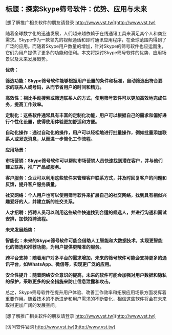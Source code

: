 ## **标题：探索Skype筛号软件：优势、应用与未来**

[想了解推广相关软件的朋友请登录 http://www.vst.tw](http://www.vst.tw)

随着全球数字化的迅速发展，人们越来越依赖于在线通讯工具来满足其个人和商业需求。Skype作为一款领先的视频通话和即时通讯应用程序，在全球范围内得到了广泛的应用。而随着Skype用户数量的增加，针对Skype的筛号软件也应运而生，它们为用户提供了更多的功能和便利。本文将探讨Skype筛号软件的优势、应用场景以及未来发展趋势。

**优势：**

**筛选功能：Skype筛号软件能够根据用户设置的条件和标准，自动筛选出符合要求的联系人或号码，从而节省用户的时间和精力。**

**高效性：相比手动搜索或筛选联系人的方式，使用筛号软件可以更加高效地完成任务，提高工作效率。**

**定制化：这些软件通常具有丰富的定制化功能，用户可以根据自己的需求和偏好进行个性化设置，使得使用体验更加舒适和方便。**

**自动化操作：通过自动化的操作，用户可以轻松地进行批量操作，例如批量添加联系人或发送消息，从而进一步简化工作流程。**

**应用场景：**

**市场营销：Skype筛号软件可以帮助市场营销人员快速找到潜在客户，并与他们建立联系，推广产品或服务。**

**客户服务：企业可以利用这些软件来管理客户联系方式，并及时回复客户的问题和反馈，提升客户服务质量。**

**社交网络：个人用户也可以使用筛号软件来扩展自己的社交网络，找到具有相似兴趣爱好的人，并建立新的社交关系。**

**人才招聘：招聘人员可以利用这些软件快速找到合适的候选人，并进行沟通和面试安排，加快招聘流程。**

**未来发展趋势：**

**智能化：未来的Skype筛号软件可能会借助人工智能和大数据技术，实现更智能化的筛选和推荐功能，为用户提供更精准的服务。**

**跨平台支持：随着用户对多平台的需求增加，未来的筛号软件可能会支持更多的通讯平台，如WhatsApp、微信等，实现更广泛的应用。**

**安全性提升：随着网络安全意识的提高，未来的软件可能会加强对用户数据和隐私的保护，采取更多的安全措施来防止信息泄露和攻击。**

总之，Skype筛号软件在提升用户体验、改善工作效率和拓展应用场景方面发挥着重要作用。随着技术的不断进步和用户需求的不断变化，相信这些软件将会在未来取得更加广阔的发展空间。

[想了解推广相关软件的朋友请登录 http://www.vst.tw](http://www.vst.tw)


[访问软件官网 http://www.vst.tw](http://www.vst.tw)
